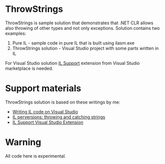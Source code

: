 # ThrowStrings

ThrowStrings is sample solution that demonstrates that .NET CLR allows also throwing of other types and not only exceptions. Solution contains two examples:

1. Pure IL - sample code in pure IL that is built using ilasm.exe
2. ThrowStrings solution - Visual Studio project with some parts written in IL

For Visual Studio solution [IL Support](https://marketplace.visualstudio.com/items?itemName=ins0mniaque.ILSupport) extension from Visual Studio marketplace is needed.

# Support materials

ThrowStrings solution is based on these writings by me:

* [Writing IL code on Visual Studio](http://gunnarpeipman.com/2018/01/il-visual-studio/)
* [IL perversions: throwing and catching strings](http://gunnarpeipman.com/2010/02/il-perversions-throwing-and-catching-strings/)
* [IL Support Visual Studio Extension](https://marketplace.visualstudio.com/items?itemName=ins0mniaque.ILSupport#overview)

# Warning

All code here is experimental.
